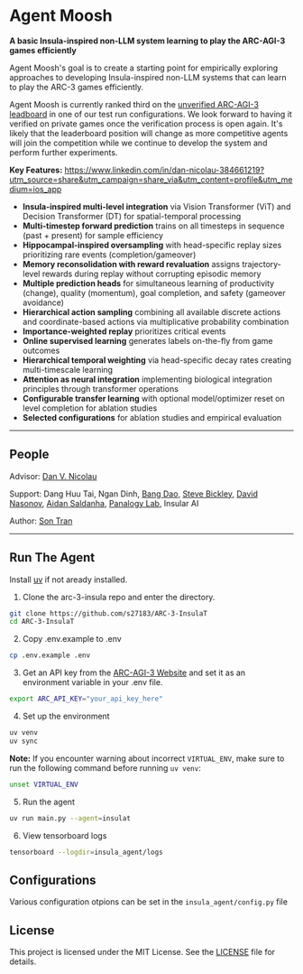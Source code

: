 # Agent Moosh

**A basic Insula-inspired non-LLM system learning to play the ARC-AGI-3 games efficiently**

Agent Moosh's goal is to create a starting point for empirically exploring approaches to developing Insula-inspired non-LLM systems that can learn to play the ARC-3 games efficiently.

Agent Moosh is currently ranked third on the [unverified ARC-AGI-3 leadboard](https://three.arcprize.org/leaderboard) in one of our test run configurations. We look forward to having it verified on private games once the verification process is open again. It's likely that the leaderboard position will change as more competitive agents will join the competition while we continue to develop the system and perform further experiments. 

**Key Features:**
https://www.linkedin.com/in/dan-nicolau-384661219?utm_source=share&utm_campaign=share_via&utm_content=profile&utm_medium=ios_app
  - **Insula-inspired multi-level integration** via Vision Transformer (ViT) and Decision Transformer (DT) for spatial-temporal processing
  - **Multi-timestep forward prediction** trains on all timesteps in sequence (past + present) for sample efficiency
  - **Hippocampal-inspired oversampling** with head-specific replay sizes prioritizing rare events (completion/gameover)
  - **Memory reconsolidation with reward revaluation** assigns trajectory-level rewards during replay without corrupting episodic memory
  - **Multiple prediction heads** for simultaneous learning of productivity (change), quality (momentum), goal completion, and safety (gameover avoidance)
  - **Hierarchical action sampling** combining all available discrete actions and coordinate-based actions via multiplicative probability combination
  - **Importance-weighted replay** prioritizes critical events
  - **Online supervised learning** generates labels on-the-fly from game outcomes
  - **Hierarchical temporal weighting** via head-specific decay rates creating multi-timescale learning
  - **Attention as neural integration** implementing biological integration principles through transformer operations
  - **Configurable transfer learning** with optional model/optimizer reset on level completion for ablation studies
  - **Selected configurations** for ablation studies and empirical evaluation

---

## People

Advisor: [Dan V. Nicolau](https://www.linkedin.com/in/dan-nicolau-384661219?utm_source=share&utm_campaign=share_via&utm_content=profile&utm_medium=ios_app)

Support: Dang Huu Tai, Ngan Dinh, [Bang Dao](https://www.linkedin.com/in/daotranbang?utm_source=share&utm_campaign=share_via&utm_content=profile&utm_medium=android_app), [Steve Bickley](https://www.linkedin.com/in/steve-bickley/), [David Nasonov](https://www.linkedin.com/in/david-nasonov-323767250?utm_source=share&utm_campaign=share_via&utm_content=profile&utm_medium=ios_app), [Aidan Saldanha](https://www.linkedin.com/in/aidandsaldanha?utm_source=share&utm_campaign=share_via&utm_content=profile&utm_medium=ios_app), [Panalogy Lab](https://panalogy-lab.com), Insular AI

Author: [Son Tran](https://github.com/s27183)

---

## Run The Agent

Install [uv](https://docs.astral.sh/uv/getting-started/installation/) if not aready installed.

1. Clone the arc-3-insula repo and enter the directory.

```bash
git clone https://github.com/s27183/ARC-3-InsulaT
cd ARC-3-InsulaT
```

2. Copy .env.example to .env

```bash
cp .env.example .env
```

3. Get an API key from the [ARC-AGI-3 Website](https://three.arcprize.org/) and set it as an environment variable in your .env file.

```bash
export ARC_API_KEY="your_api_key_here"
```

4. Set up the environment

```bash
uv venv
uv sync
```
**Note:** If you encounter warning about incorrect `VIRTUAL_ENV`, make sure to run the following command before running `uv venv`:

```bash
unset VIRTUAL_ENV
```
5. Run the agent

```bash
uv run main.py --agent=insulat
```

6. View tensorboard logs

```bash
tensorboard --logdir=insula_agent/logs
```
## Configurations

Various configuration otpions can be set in the `insula_agent/config.py` file

## License

This project is licensed under the MIT License. See the [LICENSE](LICENSE) file for details.
